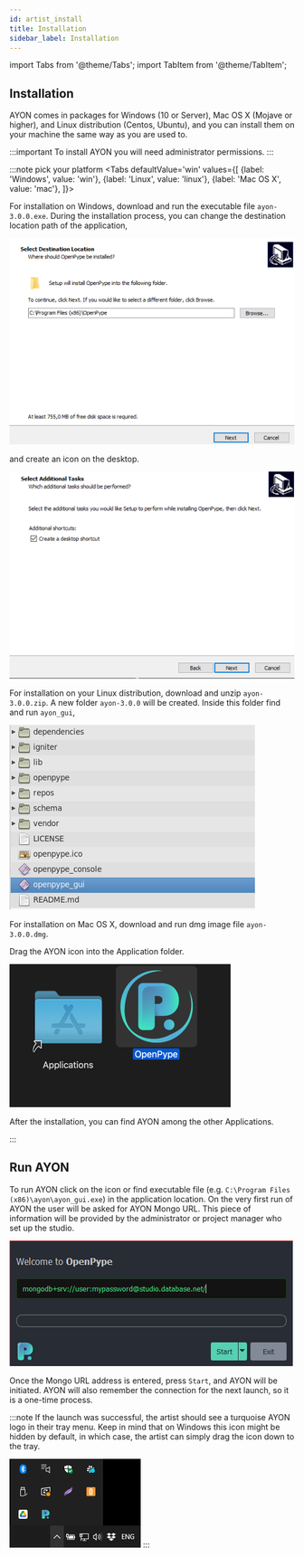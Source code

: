 ```yaml
---
id: artist_install
title: Installation 
sidebar_label: Installation
---
```


import Tabs from '@theme/Tabs';
import TabItem from '@theme/TabItem';

## Installation

AYON comes in packages for Windows (10 or Server), Mac OS X (Mojave or higher), and Linux distribution (Centos, Ubuntu), and you can install them on your machine the same way as you are used to. 

:::important
To install AYON you will need administrator permissions.
:::

:::note pick your platform
<Tabs 
    defaultValue='win'
    values={[
        {label: 'Windows', value: 'win'},
        {label: 'Linux', value: 'linux'},
        {label: 'Mac OS X', value: 'mac'},
    ]}>

<TabItem value='win'>

For installation on Windows, download and run the executable file `ayon-3.0.0.exe`.
During the installation process, you can change the destination location path of the application, 

![Windows installation](assets/install_01.png)

and create an icon on the desktop.

![Windows create icon](assets/install_02.png)

</TabItem>


<TabItem value='linux'>

For installation on your Linux distribution, download and unzip `ayon-3.0.0.zip`. A new folder `ayon-3.0.0` will be created.
Inside this folder find and run `ayon_gui`,

![Linux launch](assets/install_03.png)

</TabItem>


<TabItem value='mac'>

For installation on Mac OS X, download and run dmg image file `ayon-3.0.0.dmg`. 

Drag the AYON icon into the Application folder.

![Mac installation](assets/install_04.png)

After the installation, you can find AYON among the other Applications. 

</TabItem>
</Tabs>
:::

## Run AYON

To run AYON click on the icon or find executable file (e.g. `C:\Program Files (x86)\ayon\ayon_gui.exe`) in the application location. 
On the very first run of AYON the user will be asked for AYON Mongo URL. 
This piece of information will be provided by the administrator or project manager who set up the studio.

![Mongo example](assets/install_05.png)

Once the Mongo URL address is entered, press `Start`, and AYON will be initiated. 
AYON will also remember the connection for the next launch, so it is a one-time process. 

:::note
If the launch was successful, the artist should see a turquoise AYON logo in their
tray menu. Keep in mind that on Windows this icon might be hidden by default, in which case, the artist can simply drag the icon down to the tray.

![Systray](assets/artist_systray.png)
:::